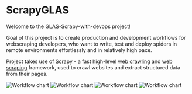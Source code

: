 # ScrapyGLAS

Welcome to the GLAS-Scrapy-with-devops project!

Goal of this project is to create production and development workflows for webscraping developers, who want to write, test and deploy spiders in remote environments effortlessly and in relatively high pace.
 
Project takes use of [Scrapy](https://github.com/scrapy/scrapy) - a fast high-level [web crawling](https://en.wikipedia.org/wiki/Web_crawler) and [web scraping](https://en.wikipedia.org/wiki/Web_scraping) framework, used to crawl websites and extract structured data from their pages.

![Workflow chart](https://lucid.app/publicSegments/view/37d4fb40-7256-46b0-9f92-928e60d6c951/image.png)
![Workflow chart](https://lucid.app/publicSegments/view/375b7bff-cfb7-40a5-98e1-eb89323dea33/image.png)
![Workflow chart](https://lucid.app/publicSegments/view/04350c41-a535-442f-877a-cbd70dd3b609/image.png)
![Workflow chart](https://lucid.app/publicSegments/view/fbd9601f-ac1b-4451-9bcd-9b9dcdb9f296/image.png)
